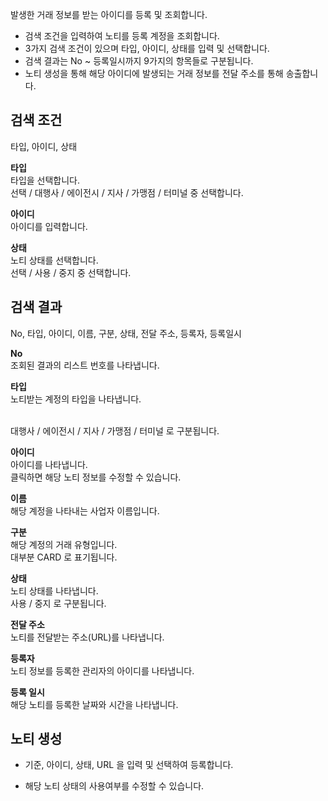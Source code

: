 발생한 거래 정보를 받는 아이디를 등록 및 조회합니다.

- 검색 조건을 입력하여 노티를 등록 계정을 조회합니다.
- 3가지 검색 조건이 있으며 타입, 아이디, 상태를 입력 및 선택합니다.
- 검색 결과는 No ~ 등록일시까지 9가지의 항목들로 구분됩니다.
- 노티 생성을 통해 해당 아이디에 발생되는 거래 정보를 전달 주소를 통해 송출합니다.


## 검색 조건
타입, 아이디, 상태

**타입**
<br>타입을 선택합니다.
<br>선택 / 대행사 / 에이전시 / 지사 / 가맹점 / 터미널 중 선택합니다.

**아이디**
<br>아이디를 입력합니다.

**상태**
<br>노티 상태를 선택합니다.
<br>선택 / 사용 / 중지 중 선택합니다.

## 검색 결과
No, 타입, 아이디, 이름, 구분, 상태, 전달 주소, 등록자, 등록일시

**No**
<br>조회된 결과의 리스트 번호를 나타냅니다.

**타입**
<br>노티받는 계정의 타입을 나타냅니다.

<br>대행사 / 에이전시 / 지사 / 가맹점 / 터미널 로 구분됩니다.

**아이디**
<br>아이디를 나타냅니다.
<br>클릭하면 해당 노티 정보를 수정할 수 있습니다.

**이름**
<br>해당 계정을 나타내는 사업자 이름입니다.

**구분**
<br>해당 계정의 거래 유형입니다.
<br>대부분 CARD 로 표기됩니다.

**상태**
<br>노티 상태를 나타냅니다.
<br>사용 / 중지 로 구분됩니다.

**전달 주소**
<br>노티를 전달받는 주소(URL)를 나타냅니다.

**등록자**
<br>노티 정보를 등록한 관리자의 아이디를 나타냅니다.

**등록 일시**
<br>해당 노티를 등록한 날짜와 시간을 나타냅니다.


## 노티 생성
- 기준, 아이디, 상태, URL 을 입력 및 선택하여 등록합니다.

- 해당 노티 상태의 사용여부를 수정할 수 있습니다.